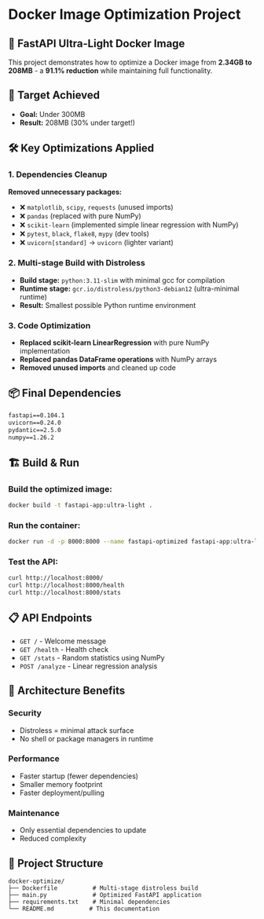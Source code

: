 # Docker Image Optimization Project

## 🚀 FastAPI Ultra-Light Docker Image

This project demonstrates how to optimize a Docker image from **2.34GB to 208MB** - a **91.1% reduction** while maintaining full functionality.


## 🎯 Target Achieved
- **Goal:** Under 300MB
- **Result:** 208MB (30% under target!)

## 🛠️ Key Optimizations Applied

### 1. Dependencies Cleanup
**Removed unnecessary packages:**
- ❌ `matplotlib`, `scipy`, `requests` (unused imports)
- ❌ `pandas` (replaced with pure NumPy)
- ❌ `scikit-learn` (implemented simple linear regression with NumPy)
- ❌ `pytest`, `black`, `flake8`, `mypy` (dev tools)
- ❌ `uvicorn[standard]` → `uvicorn` (lighter variant)

### 2. Multi-stage Build with Distroless
- **Build stage:** `python:3.11-slim` with minimal gcc for compilation
- **Runtime stage:** `gcr.io/distroless/python3-debian12` (ultra-minimal runtime)
- **Result:** Smallest possible Python runtime environment

### 3. Code Optimization
- **Replaced scikit-learn LinearRegression** with pure NumPy implementation
- **Replaced pandas DataFrame operations** with NumPy arrays
- **Removed unused imports** and cleaned up code

## 📦 Final Dependencies
```txt
fastapi==0.104.1
uvicorn==0.24.0
pydantic==2.5.0
numpy==1.26.2
```

## 🏗️ Build & Run

### Build the optimized image:
```bash
docker build -t fastapi-app:ultra-light .
```

### Run the container:
```bash
docker run -d -p 8000:8000 --name fastapi-optimized fastapi-app:ultra-light
```

### Test the API:
```bash
curl http://localhost:8000/
curl http://localhost:8000/health
curl http://localhost:8000/stats
```

## 📋 API Endpoints

- `GET /` - Welcome message
- `GET /health` - Health check
- `GET /stats` - Random statistics using NumPy
- `POST /analyze` - Linear regression analysis

## 🔧 Architecture Benefits

### Security
- Distroless = minimal attack surface
- No shell or package managers in runtime

### Performance
- Faster startup (fewer dependencies)
- Smaller memory footprint
- Faster deployment/pulling

### Maintenance
- Only essential dependencies to update
- Reduced complexity

## 📁 Project Structure
```
docker-optimize/
├── Dockerfile          # Multi-stage distroless build
├── main.py             # Optimized FastAPI application
├── requirements.txt    # Minimal dependencies
└── README.md          # This documentation
```
